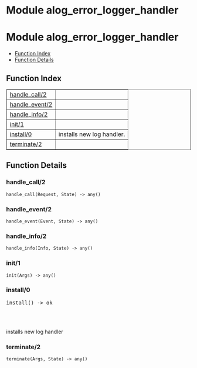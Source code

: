 Module alog_error_logger_handler
================================


<h1>Module alog_error_logger_handler</h1>

* [Function Index](#index)
* [Function Details](#functions)






<h2><a name="index">Function Index</a></h2>



<table width="100%" border="1" cellspacing="0" cellpadding="2" summary="function index"><tr><td valign="top"><a href="#handle_call-2">handle_call/2</a></td><td></td></tr><tr><td valign="top"><a href="#handle_event-2">handle_event/2</a></td><td></td></tr><tr><td valign="top"><a href="#handle_info-2">handle_info/2</a></td><td></td></tr><tr><td valign="top"><a href="#init-1">init/1</a></td><td></td></tr><tr><td valign="top"><a href="#install-0">install/0</a></td><td>installs new log handler.</td></tr><tr><td valign="top"><a href="#terminate-2">terminate/2</a></td><td></td></tr></table>




<h2><a name="functions">Function Details</a></h2>


<a name="handle_call-2"></a>

<h3>handle_call/2</h3>





`handle_call(Request, State) -> any()`

<a name="handle_event-2"></a>

<h3>handle_event/2</h3>





`handle_event(Event, State) -> any()`

<a name="handle_info-2"></a>

<h3>handle_info/2</h3>





`handle_info(Info, State) -> any()`

<a name="init-1"></a>

<h3>init/1</h3>





`init(Args) -> any()`

<a name="install-0"></a>

<h3>install/0</h3>





<pre>install() -> ok</pre>
<br></br>




installs new log handler<a name="terminate-2"></a>

<h3>terminate/2</h3>





`terminate(Args, State) -> any()`


